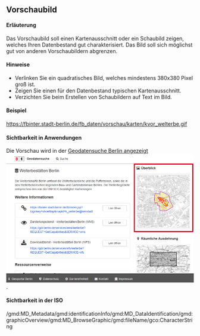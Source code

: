 ## Vorschaubild

#### Erläuterung
Das Vorschaubild soll einen Kartenausschnitt oder ein Schaubild zeigen, welches Ihren Datenbestand gut charakterisiert. Das Bild soll sich möglichst gut von anderen Vorschaubildern abgrenzen.

#### Hinweise
* Verlinken Sie ein quadratisches Bild, welches mindestens 380x380 Pixel groß ist.
* Zeigen Sie einen für den Datenbestand typischen Kartenausschnitt.
* Verzichten Sie beim Erstellen von Schaubildern auf Text im Bild.

#### Beispiel
https://fbinter.stadt-berlin.de/fb_daten/vorschau/karten/kvor_welterbe.gif

#### Sichtbarkeit in Anwendungen
Die Vorschau wird in der <a href="https://gdi.berlin.de/geonetwork/srv/ger/catalog.search#/metadata/4949391f-a7a9-4b24-b855-5e8dbf5e3f6d" class="popup">Geodatensuche Berlin angezeigt<span><img src="https://raw.githubusercontent.com/gdi-be/mde-deployment/refs/heads/main/codelists/help/previews/preview.png"></span></a>.

#### Sichtbarkeit in der ISO
/gmd:MD_Metadata/gmd:identificationInfo/gmd:MD_DataIdentification/gmd:graphicOverview/gmd:MD_BrowseGraphic/gmd:fileName/gco:CharacterString
